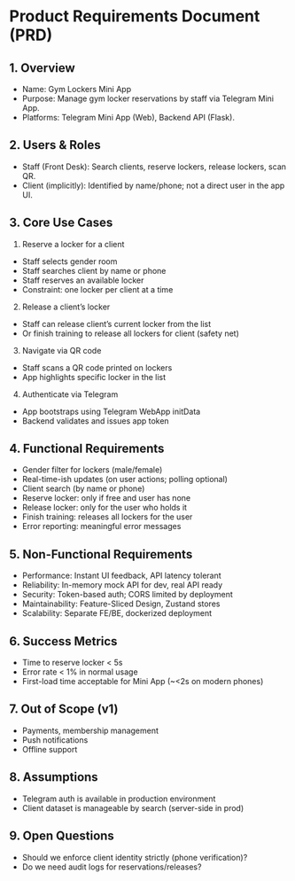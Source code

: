 # Product Requirements Document (PRD)

## 1. Overview
- Name: Gym Lockers Mini App
- Purpose: Manage gym locker reservations by staff via Telegram Mini App.
- Platforms: Telegram Mini App (Web), Backend API (Flask).

## 2. Users & Roles
- Staff (Front Desk): Search clients, reserve lockers, release lockers, scan QR.
- Client (implicitly): Identified by name/phone; not a direct user in the app UI.

## 3. Core Use Cases
1) Reserve a locker for a client
- Staff selects gender room
- Staff searches client by name or phone
- Staff reserves an available locker
- Constraint: one locker per client at a time

2) Release a client’s locker
- Staff can release client’s current locker from the list
- Or finish training to release all lockers for client (safety net)

3) Navigate via QR code
- Staff scans a QR code printed on lockers
- App highlights specific locker in the list

4) Authenticate via Telegram
- App bootstraps using Telegram WebApp initData
- Backend validates and issues app token

## 4. Functional Requirements
- Gender filter for lockers (male/female)
- Real-time-ish updates (on user actions; polling optional)
- Client search (by name or phone)
- Reserve locker: only if free and user has none
- Release locker: only for the user who holds it
- Finish training: releases all lockers for the user
- Error reporting: meaningful error messages

## 5. Non-Functional Requirements
- Performance: Instant UI feedback, API latency tolerant
- Reliability: In-memory mock API for dev, real API ready
- Security: Token-based auth; CORS limited by deployment
- Maintainability: Feature-Sliced Design, Zustand stores
- Scalability: Separate FE/BE, dockerized deployment

## 6. Success Metrics
- Time to reserve locker < 5s
- Error rate < 1% in normal usage
- First-load time acceptable for Mini App (~<2s on modern phones)

## 7. Out of Scope (v1)
- Payments, membership management
- Push notifications
- Offline support

## 8. Assumptions
- Telegram auth is available in production environment
- Client dataset is manageable by search (server-side in prod)

## 9. Open Questions
- Should we enforce client identity strictly (phone verification)?
- Do we need audit logs for reservations/releases?

